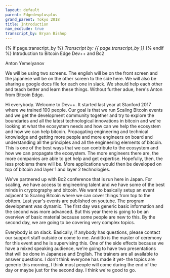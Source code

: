 ```yaml
---
layout: default
parent: Edgedevplusplus
grand_parent: Tokyo 2018
title: Introduction
nav_exclude: true
transcript_by: Bryan Bishop
---
```


{% if page.transcript_by %} <i>Transcript by:
{{ page.transcript_by }}</i> {% endif %} Introduction to Bitcoin Edge
Dev++ and Bc2

Anton Yemelyanov

We will be using two screens. The english will be on the front screen
and the japanese will be on the other screen to the side here. We will
also be sharing a google docs file for each one in slack. We should help
each other and teach better and learn these things. Without further
adue, here's Anton from Bitcoin Edge.

Hi everybody. Welcome to Dev++. It started last year at Stanford 2017
where we trained 100 people. Our goal is that we run Scaling Bitcoin
events and we get the development community together and try to explore
the boundaries and all the latest technological innovations in bitcoin
and we're looking at what the ecosystem needs and how can we help the
ecosystem and how we can help bitcoin. Propagating engineering and
technical knowledge and getting more people and more engineers on board
and understanding all the principles and all the engineering elements of
bitcoin. This is one of the best ways that we can contribute to the
ecosystem and how we can propagate the ecosystem. The more engineers
there are, the more companies are able to get help and get expertise.
Hopefully, then, the less problems there will be. More applications
would then be developed on top of bitcoin and layer 1 and layer 2
technologies.

We've partnered up with Bc2 conference that is run here in Japan. For
scaling, we have access to engineering talent and we have some of the
best minds in cryptography and bitcoin. We want to basically setup an
event adjacent to Scaling Bitcoin where we can cover things from top to
the obttom. Last year's events are published on youtube. The program
development was dynamic. The first day was generic basic information and
the second was more advanced. But this year there is going to be an
overview of basic material because some people are new to this. By the
second day, we are going to be covering very complex topics.

Everybody is on slack. Basically, if anybody has questions, please
contact our support staff outside or come to me. Anditto is the master
of ceremony for this event and he is supervising this. One of the side
effects because we have a mixed speaking audience, we're going to have
two presentations that will be done in Japanese and English. The
trainers are all available to answer questions. I don't think everyone
has made it yet- the topics are generic this morning, I think most
people will come during the end of the day or maybe just for the second
day. I think we're good to go.
